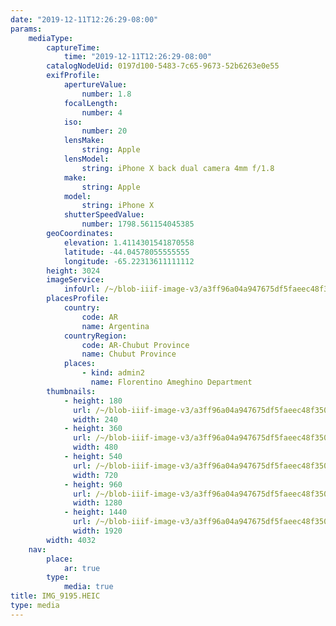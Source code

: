 ```yaml
---
date: "2019-12-11T12:26:29-08:00"
params:
    mediaType:
        captureTime:
            time: "2019-12-11T12:26:29-08:00"
        catalogNodeUid: 0197d100-5483-7c65-9673-52b6263e0e55
        exifProfile:
            apertureValue:
                number: 1.8
            focalLength:
                number: 4
            iso:
                number: 20
            lensMake:
                string: Apple
            lensModel:
                string: iPhone X back dual camera 4mm f/1.8
            make:
                string: Apple
            model:
                string: iPhone X
            shutterSpeedValue:
                number: 1798.561154045385
        geoCoordinates:
            elevation: 1.4114301541870558
            latitude: -44.04578055555555
            longitude: -65.22313611111112
        height: 3024
        imageService:
            infoUrl: /~/blob-iiif-image-v3/a3ff96a04a947675df5faeec48f350821286926b5a077b4db75e02e8fbbf6c4a/info.json
        placesProfile:
            country:
                code: AR
                name: Argentina
            countryRegion:
                code: AR-Chubut Province
                name: Chubut Province
            places:
                - kind: admin2
                  name: Florentino Ameghino Department
        thumbnails:
            - height: 180
              url: /~/blob-iiif-image-v3/a3ff96a04a947675df5faeec48f350821286926b5a077b4db75e02e8fbbf6c4a/full/240%2C180/0/default.jpg
              width: 240
            - height: 360
              url: /~/blob-iiif-image-v3/a3ff96a04a947675df5faeec48f350821286926b5a077b4db75e02e8fbbf6c4a/full/480%2C360/0/default.jpg
              width: 480
            - height: 540
              url: /~/blob-iiif-image-v3/a3ff96a04a947675df5faeec48f350821286926b5a077b4db75e02e8fbbf6c4a/full/720%2C540/0/default.jpg
              width: 720
            - height: 960
              url: /~/blob-iiif-image-v3/a3ff96a04a947675df5faeec48f350821286926b5a077b4db75e02e8fbbf6c4a/full/1280%2C960/0/default.jpg
              width: 1280
            - height: 1440
              url: /~/blob-iiif-image-v3/a3ff96a04a947675df5faeec48f350821286926b5a077b4db75e02e8fbbf6c4a/full/1920%2C1440/0/default.jpg
              width: 1920
        width: 4032
    nav:
        place:
            ar: true
        type:
            media: true
title: IMG_9195.HEIC
type: media
---
```

